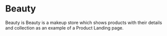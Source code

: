 # Beauty
Beauty is Beauty is a makeup store which shows products with their details and collection as an example of a Product Landing page.
